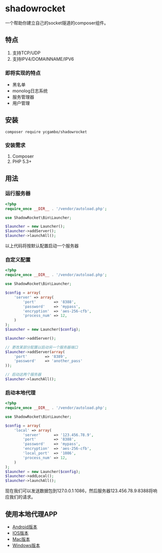 # shadowrocket

一个帮助你建立自己的socket隧道的composer组件。

## 特点
1. 支持TCP/UDP
2. 支持IPV4/DOMAINNAME/IPV6

### 即将实现的特点
- 黑名单
- monolog日志系统
- 服务管理器
- 用户管理


## 安装

    composer require ycgambo/shadowrocket

### 安装需求
1. Composer
2. PHP 5.3+

## 用法

### 运行服务器

```php
<?php
require_once __DIR__ . '/vendor/autoload.php';

use ShadowRocket\Bin\Launcher;

$launcher = new Launcher();
$launcher->addServer();
$launcher->launchAll();

```

以上代码将按默认配置启动一个服务器

### 自定义配置

```php
<?php
require_once __DIR__ . '/vendor/autoload.php';

use ShadowRocket\Bin\Launcher;

$config = array(
    'server' => array(
        'port'        => '8388',
        'password'    => 'mypass',
        'encryption'  => 'aes-256-cfb',
        'process_num' => 12,
    )
);
$launcher = new Launcher($config);

$launcher->addServer();

// 更改某部分配置以启动另一个服务器端口
$launcher->addServer(array(
    'port'        => '8389',
    'password'    => 'another_pass'
));

// 启动这两个服务器
$launcher->launchAll();

```

### 启动本地代理

```php
<?php
require_once __DIR__ . '/vendor/autoload.php';

use ShadowRocket\Bin\Launcher;

$config = array(
    'local' => array(
        'server'      => '123.456.78.9',
        'port'        => '8388',
        'password'    => 'mypass',
        'encryption'  => 'aes-256-cfb',
        'local_port'  => '1086',
        'process_num' => 12,
    )
);
$launcher = new Launcher($config);
$launcher->addLocal();
$launcher->launchAll();

```

现在我们可以发送数据包到127.0.0.1:1086，然后服务器123.456.78.9:8388将响应我们的请求。

## 使用本地代理APP

- [Android版本](https://github.com/shadowsocks/shadowsocks-android/releases)
- [IOS版本](https://itunes.apple.com/cn/app/superwingy/id1290093815?mt=8)
- [Mac版本](https://github.com/shadowsocks/ShadowsocksX-NG/releases) 
- [Windows版本](https://github.com/shadowsocks/shadowsocks-windows/releases)

